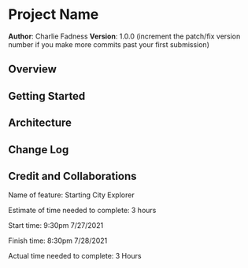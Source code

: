 # Project Name

**Author**: Charlie Fadness
**Version**: 1.0.0 (increment the patch/fix version number if you make more commits past your first submission)

## Overview
<!-- Provide a high level overview of what this application is and why you are building it, beyond the fact that it's an assignment for this class. (i.e. What's your problem domain?) -->

## Getting Started
<!-- What are the steps that a user must take in order to build this app on their own machine and get it running? 

pull down the repo
do `npm i` to install all the nessessary packages
create a .env file
place key inside .env file
run to netify or local host to run

-->

## Architecture
<!-- Provide a detailed description of the application design. What technologies (languages, libraries, etc) you're using, and any other relevant design information. -->

## Change Log
<!-- Use this area to document the iterative changes made to your application as each feature is successfully implemented. Use time stamps. Here's an example:

01-01-2001 4:59pm - Application now has a fully-functional express server, with a GET route for the location resource. 

07-28-2021 - https://github.com/fadnesscharlie/city-explorer/pull/1#issue-699159705 - City, Longitude, and Latitue display when chosen city is input

07-28-2021 - https://github.com/fadnesscharlie/city-explorer/pull/2#issue-699177301 - Image loads on city input and error message applies if ex. key is broken.

7/28/2021


-->

## Credit and Collaborations
<!-- Give credit (and a link) to other people or resources that helped you build this application. -->

Name of feature: Starting City Explorer

Estimate of time needed to complete: 3 hours

Start time: 9:30pm 7/27/2021

Finish time: 8:30pm 7/28/2021

Actual time needed to complete: 3 Hours

